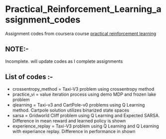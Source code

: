 # Practical_Reinforcement_Learning_assignment_codes

Assignment codes from coursera course [practical reinforcement learning](https://www.coursera.org/learn/practical-rl/home/welcome)

## NOTE:-
Incomplete. will update codes as I complete assignments


## List of codes :-
- crossentropy_method =  Taxi-V3 problem using crossentropy method
- practice_vi = value iteration process using demo MDP and frozen lake problem
- qlearning = Taxi-v3 and CartPole-v0 problems using Q Learning method. Cartpole solution utilizes binarized state spaces
- sarsa = Gridworld Cliff problem using Q Learning and Expected SARSA. Difference in mean reward and learned policy is shown
- experience_replay = Taxi-V3 problem using Q Learning and Q Learning with experiance replay. Difference in performance in shown
